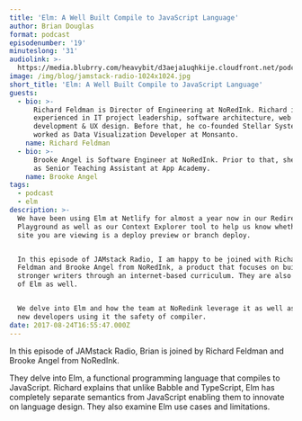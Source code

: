 ```yaml
---
title: 'Elm: A Well Built Compile to JavaScript Language'
author: Brian Douglas
format: podcast
episodenumber: '19'
minuteslong: '31'
audiolink: >-
  https://media.blubrry.com/heavybit/d3aeja1uqhkije.cloudfront.net/podcasts/jamstack-radio/20170328-jamstack-radio-017.mp3
image: /img/blog/jamstack-radio-1024x1024.jpg
short_title: 'Elm: A Well Built Compile to JavaScript Language'
guests:
  - bio: >-
      Richard Feldman is Director of Engineering at NoRedInk. Richard is
      experienced in IT project leadership, software architecture, web app
      development & UX design. Before that, he co-founded Stellar Systems and
      worked as Data Visualization Developer at Monsanto.
    name: Richard Feldman
  - bio: >-
      Brooke Angel is Software Engineer at NoRedInk. Prior to that, she worked
      as Senior Teaching Assistant at App Academy.
    name: Brooke Angel
tags:
  - podcast
  - elm
description: >-
  We have been using Elm at Netlify for almost a year now in our Redirects
  Playground as well as our Context Explorer tool to help us know whether the
  site you are viewing is a deploy preview or branch deploy.


  In this episode of JAMstack Radio, I am happy to be joined with Richard
  Feldman and Brooke Angel from NoRedInk, a product that focuses on building
  stronger writers through an internet-based curriculum. They are also big fans
  of Elm as well.


  We delve into Elm and how the team at NoRedink leverage it as well as onboard
  new developers using it the safety of compiler.
date: 2017-08-24T16:55:47.000Z
---
```

In this episode of JAMstack Radio, Brian is joined by Richard Feldman and Brooke Angel from NoRedInk.

They delve into Elm, a functional programming language that compiles to JavaScript. Richard explains that unlike Babble and TypeScript, Elm has completely separate semantics from JavaScript enabling them to innovate on language design. They also examine Elm use cases and limitations.


